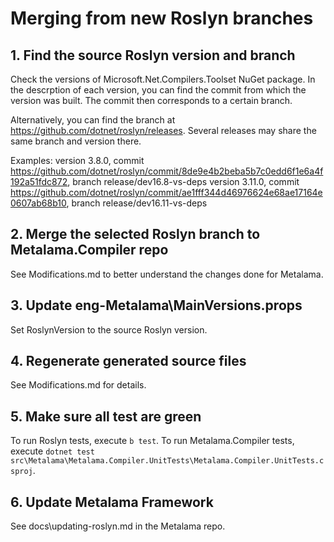 # Merging from new Roslyn branches

## 1. Find the source Roslyn version and branch

Check the versions of Microsoft.Net.Compilers.Toolset NuGet package. In the descrption of each version, you can find the commit from which the version was built. The commit then corresponds to a certain branch.

Alternatively, you can find the branch at https://github.com/dotnet/roslyn/releases. Several releases may share the same branch and version there.

Examples:
version 3.8.0, commit https://github.com/dotnet/roslyn/commit/8de9e4b2beba5b7c0edd6f1e6a4f192a51fdc872, branch release/dev16.8-vs-deps
version 3.11.0, commit https://github.com/dotnet/roslyn/commit/ae1fff344d46976624e68ae17164e0607ab68b10, branch release/dev16.11-vs-deps

## 2. Merge the selected Roslyn branch to Metalama.Compiler repo

See Modifications.md to better understand the changes done for Metalama.

## 3. Update eng-Metalama\MainVersions.props

Set RoslynVersion to the source Roslyn version.

## 4. Regenerate generated source files

See Modifications.md for details.

## 5. Make sure all test are green

To run Roslyn tests, execute `b test`.
To run Metalama.Compiler tests, execute `dotnet test src\Metalama\Metalama.Compiler.UnitTests\Metalama.Compiler.UnitTests.csproj`.

## 6. Update Metalama Framework

See docs\updating-roslyn.md in the Metalama repo.